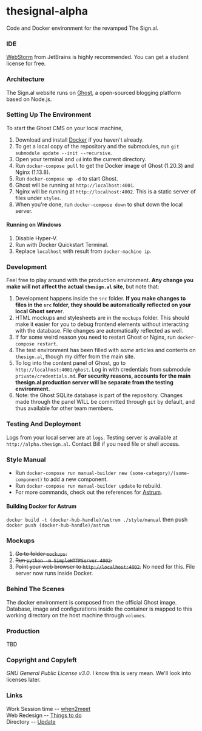 # thesignal-alpha
Code and Docker environment for the revamped The Sign.al. <br>

### IDE
[WebStorm](https://www.jetbrains.com/webstorm/) from JetBrains is highly recommended.
You can get a student license for free.

### Architecture
The Sign.al website runs on [Ghost](https://ghost.org/), a open-sourced blogging platform based on Node.js.

### Setting Up The Environment
To start the Ghost CMS on your local machine,
1. Download and install [Docker](https://www.docker.com/docker-mac) if you haven't already.
2. To get a local copy of the repository and the submodules, run `git submodule update --init --recursive`.
3. Open your terminal and `cd` into the current directory.
4. Run `docker-compose pull` to get the Docker image of Ghost (1.20.3) and Nginx (1.13.8).
5. Run `docker-compose up -d` to start Ghost.
6. Ghost will be running at `http://localhost:4001`.
7. Nginx will be running at `http://localhost:4002`. This is a static server of files under `styles`.
8. When you're done, run `docker-compose down` to shut down the local server.

#### Running on Windows
1. Disable Hyper-V.
2. Run with Docker Quickstart Terminal.
3. Replace `localhost` with result from `docker-machine ip`.

### Development
Feel free to play around with the production environment. **Any change you make will not affect the actual `thesign.al` site**, but note that:
1. Development happens inside the `src` folder. **If you make changes to files in the `src` folder, they should be automatically reflected on your local Ghost server**.
2. HTML mockups and stylesheets are in the `mockups` folder. This should make it easier for you to debug frontend elements without interacting with the database. File changes are automatically reflected as well.
3. If for some weird reason you need to restart Ghost or Nginx, run `docker-compose restart`.
4. The test environment has been filled with *some* articles and contents on `thesign.al`, though my differ from the main site.
5. To log into the content panel of Ghost, go to `http://localhost:4001/ghost`. Log in with credentials from submodule `private/credentials.md`. **For security reasons, accounts for the main thesign.al production server will be separate from the testing environment.**
6. Note: the Ghost SQLite database is part of the repository. Changes made through the panel WILL be committed through `git` by default, and thus available for other team members.

### Testing And Deployment
Logs from your local server are at `logs`.
Testing server is available at `http://alpha.thesign.al`. Contact Bill if you need file or shell access.

### Style Manual
- Run `docker-compose run manual-builder new (some-category)/(some-component)` to add a new component.
- Run `docker-compose run manual-builder update` to rebuild.
- For more commands, check out the references for [Astrum](https://github.com/NoDivide/astrum).

#### Building Docker for Astrum
`docker build -t (docker-hub-handle)/astrum ./style/manual` then push
`docker push (docker-hub-handle)/astrum`


### Mockups
1. ~~Go to folder `mockups`.~~
2. ~~Run `python -m SimpleHTTPServer 4002`.~~
3. ~~Point your web browser to `http://localhost:4002`.~~
No need for this. File server now runs inside Docker.

### Behind The Scenes
The docker environment is composed from the official Ghost image. Database, image and configurations inside the container is mapped to this working directory on the host machine through `volumes`.

### Production
TBD

### Copyright and Copyleft
*GNU General Public License v3.0*.
I know this is very mean. We'll look into licenses later.

### Links
Work Session time --    [when2meet](https://www.when2meet.com/?6631949-VHpnt) <br>
Web Redesign -- 		[Things to do](https://docs.google.com/spreadsheets/d/1CPL-ihFxR4s-n53Axbh6vIsOoQFyvRgYOlbNg6Dm3wk/edit?usp=sharing) <br>
Directory --			[Update](https://docs.google.com/spreadsheets/d/1AFeRltFyYb89ThbIBhfFgOz3HApTA3_in_ffCvAAFNk/edit?usp=sharing)